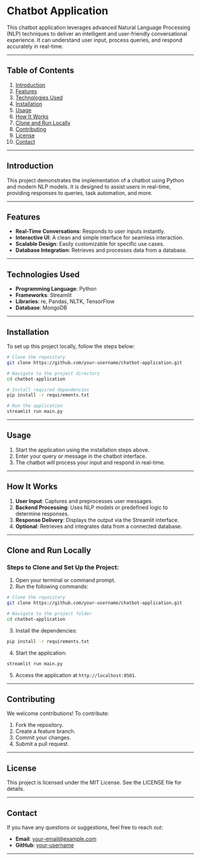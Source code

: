 
# Chatbot Application

This chatbot application leverages advanced Natural Language Processing (NLP) techniques to deliver an intelligent and user-friendly conversational experience. It can understand user input, process queries, and respond accurately in real-time.

---

## Table of Contents
1. [Introduction](#introduction)
2. [Features](#features)
3. [Technologies Used](#technologies-used)
4. [Installation](#installation)
5. [Usage](#usage)
6. [How It Works](#how-it-works)
7. [Clone and Run Locally](#clone-and-run-locally)
8. [Contributing](#contributing)
9. [License](#license)
10. [Contact](#contact)

---

## Introduction

This project demonstrates the implementation of a chatbot using Python and modern NLP models. It is designed to assist users in real-time, providing responses to queries, task automation, and more.

---

## Features

- **Real-Time Conversations**: Responds to user inputs instantly.
- **Interactive UI**: A clean and simple interface for seamless interaction.
- **Scalable Design**: Easily customizable for specific use cases.
- **Database Integration**: Retrieves and processes data from a database.

---

## Technologies Used

- **Programming Language**: Python
- **Frameworks**: Streamlit
- **Libraries**: re, Pandas, NLTK, TensorFlow
- **Database**: MongoDB

---

## Installation

To set up this project locally, follow the steps below:

```bash
# Clone the repository
git clone https://github.com/your-username/chatbot-application.git

# Navigate to the project directory
cd chatbot-application

# Install required dependencies
pip install -r requirements.txt

# Run the application
streamlit run main.py
```

---

## Usage

1. Start the application using the installation steps above.
2. Enter your query or message in the chatbot interface.
3. The chatbot will process your input and respond in real-time.

---

## How It Works

1. **User Input**: Captures and preprocesses user messages.
2. **Backend Processing**: Uses NLP models or predefined logic to determine responses.
3. **Response Delivery**: Displays the output via the Streamlit interface.
4. **Optional**: Retrieves and integrates data from a connected database.

---

## Clone and Run Locally

### Steps to Clone and Set Up the Project:

1. Open your terminal or command prompt.
2. Run the following commands:

```bash
# Clone the repository
git clone https://github.com/your-username/chatbot-application.git

# Navigate to the project folder
cd chatbot-application
```

3. Install the dependencies:

```bash
pip install -r requirements.txt
```

4. Start the application:

```bash
streamlit run main.py
```

5. Access the application at `http://localhost:8501`.

---

## Contributing

We welcome contributions! To contribute:
1. Fork the repository.
2. Create a feature branch.
3. Commit your changes.
4. Submit a pull request.

---

## License

This project is licensed under the MIT License. See the LICENSE file for details.

---

## Contact

If you have any questions or suggestions, feel free to reach out:

- **Email**: your-email@example.com
- **GitHub**: [your-username](https://github.com/your-username)

---